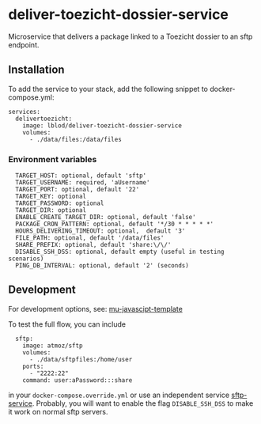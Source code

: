 # deliver-toezicht-dossier-service
Microservice that delivers a package linked to a Toezicht dossier to an sftp endpoint.

## Installation
To add the service to your stack, add the following snippet to docker-compose.yml:

```
services:
  delivertoezicht:
    image: lblod/deliver-toezicht-dossier-service
    volumes:
      - ./data/files:/data/files
```
### Environment variables
```
  TARGET_HOST: optional, default 'sftp'
  TARGET_USERNAME: required, 'aUsername'
  TARGET_PORT: optional, default '22'
  TARGET_KEY: optional
  TARGET_PASSWORD: optional
  TARGET_DIR: optional
  ENABLE_CREATE_TARGET_DIR: optional, default 'false'
  PACKAGE_CRON_PATTERN: optional, default '*/30 * * * * *'
  HOURS_DELIVERING_TIMEOUT: optional,  default '3'
  FILE_PATH: optional, default '/data/files'
  SHARE_PREFIX: optional, default 'share:\/\/'
  DISABLE_SSH_DSS: optional, default empty (useful in testing scenarios)
  PING_DB_INTERVAL: optional, default '2' (seconds)
```
## Development
For development options, see: [mu-javascipt-template](https://github.com/mu-semtech/mu-javascript-template)

To test the full flow, you can include
```
  sftp:
    image: atmoz/sftp
    volumes:
      - ./data/sftpfiles:/home/user
    ports:
      - "2222:22"
    command: user:aPassword:::share
```
in your `docker-compose.override.yml` or use an independent service [sftp-service](https://github.com/lblod/sftp-service).
Probably, you will want to enable the flag `DISABLE_SSH_DSS` to make it work on normal sftp servers.
